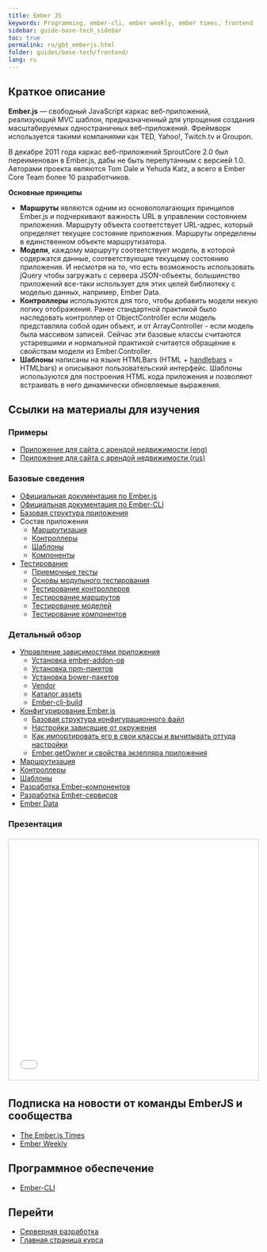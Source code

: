 ```yaml
---
title: Ember JS
keywords: Programming, ember-cli, ember weekly, ember times, frontend
sidebar: guide-base-tech_sidebar
toc: true
permalink: ru/gbt_emberjs.html
folder: guides/base-tech/frontend/
lang: ru
---
```


## Краткое описание

**Ember.js** — свободный JavaScript каркас веб-приложений, реализующий MVC шаблон, предназначенный для упрощения создания масштабируемых одностраничных веб-приложений. Фреймворк используется такими компаниями как TED, Yahoo!, Twitch.tv и Groupon.

В декабре 2011 года каркас веб-приложений SproutCore 2.0 был переименован в Ember.js, дабы не быть перепутанным с версией 1.0. Авторами проекта являются Tom Dale и Yehuda Katz, а всего в Ember Core Team более 10 разработчиков.

**Основные принципы**
* **Маршруты** являются одним из основополагающих принципов Ember.js и подчеркивают важность URL в управлении состоянием приложения. Маршруту объекта соответствует URL-адрес, который определяет текущее состояние приложения. Маршруты определены в единственном объекте маршрутизатора.
* **Модели**, каждому маршруту соответствует модель, в которой содержатся данные, соответствующие текущему состоянию приложения. И несмотря на то, что есть возможность использовать jQuery чтобы загружать с сервера JSON-объекты, большинство приложений все-таки использует для этих целей библиотеку с моделью данных, например, Ember Data.
* **Контроллеры** используются для того, чтобы добавить модели некую логику отображения. Ранее стандартной практикой было наследовать контроллер от ObjectController если модель представляла собой один объект, и от ArrayController - если модель была массивом записей. Сейчас эти базовые классы считаются устаревшими и нормальной практикой считается обращение к свойствам модели из Ember.Controller.
* **Шаблоны** написаны на языке HTMLBars (HTML + [handlebars](http://handlebarsjs.com/) = HTMLbars) и описывают пользовательский интерфейс. Шаблоны используются для построения HTML кода приложения и позволяют встраивать в него динамически обновляемые выражения.

##  Ссылки на материалы для изучения

### Примеры

* [Приложение для сайта с арендой недвижимости (eng)](https://guides.emberjs.com/v2.16.0/tutorial/ember-cli/)
* [Приложение для сайта с арендой недвижимости (rus)](http://emjs.ru/v2/tutorial/ember-cli/)

### Базовые сведения

* [Официальная документация по Ember.js](https://guides.emberjs.com/v2.16.0/)
* [Официальная документация по Ember-CLI](https://ember-cli.com/user-guide/)
* [Базовая структура приложения](http://emjs.ru/v2/getting-started/core-concepts/)
* Состав приложения
    * [Маршрутизация](http://emjs.ru/v2/routing/)
    * [Контроллеры](http://emjs.ru/v2/controllers/)
    * [Шаблоны](http://emjs.ru/v2/templates/handlebars-basics/)
    * [Компоненты](http://emjs.ru/v2/components/defining-a-component/)
* [Тестирование](http://emjs.ru/v2/testing/)
    * [Приемочные тесты](http://emjs.ru/v2/testing/acceptance/#)
    * [Основы модульного тестирования](http://emjs.ru/v2/testing/unit-testing-basics/)
    * [Тестирование контроллеров](http://emjs.ru/v2/testing/testing-controllers/)
    * [Тестирование маршрутов](http://emjs.ru/v2/testing/testing-routes/)
    * [Тестирование моделей](http://emjs.ru/v2/testing/testing-models/)
    * [Тестирование компонентов](http://emjs.ru/v2/testing/testing-components/)

### Детальный обзор

* [Управление зависимостями приложения](http://emjs.ru/v2/addons-and-dependencies/managing-dependencies/)
    * [Установка ember-addon-ов](gbt_embaddon.html)
    * [Установка npm-пакетов](gbt_embnpm.html)
    * [Установка bower-пакетов](gbt_embbower.html)
    * [Vendor](gbt_embvendor.html)
    * [Каталог assets](gbt_embassets.html)
    * [Ember-cli-build](gbt_embclibuild.html)
* [Конфигурирование Ember.js](http://emjs.ru/v2/configuring-ember/configuring-your-app/)
    * [Базовая структура конфигурационного файл](gbt_embbaseconf.html)
    * [Настройки зависящие от окружения](gbt_embsetting.html)
    * [Как импортировать его в свои классы  и вычитывать оттуда настройки](gbt_embiosetting.html)
    * [Ember.getOwner и свойства экзепляра приложения](gbt_embgetowner.html)
* [Маршрутизация](gbt_embrout.html)
* [Контроллеры](gbt_embcontr.html)
* [Шаблоны](gbt_embtemp.html)
* [Разработка Ember-компонентов](gbt_devcomp.html)
* [Разработка Ember-сервисов](gbt_devservic.html)
* [Ember Data](gbt_emddata.html)

### Презентация

<div class="thumb-wrap" style="margin-top: 20px; margin-bottom: 20px">
    <iframe src="//www.slideshare.net/slideshow/embed_code/key/5snk9pZdXKzcES?startSlide=23" width="595" height="485" frameborder="0" marginwidth="0" marginheight="0" scrolling="no" style="border:1px solid #CCC; border-width:1px; margin-bottom:5px; max-width: 100%;" allowfullscreen> </iframe>
</div>

## Подписка на новости от команды EmberJS и сообщества

* [The Ember.js Times](https://the-emberjs-times.ongoodbits.com/)
* [Ember Weekly](http://www.emberweekly.com/)

## Программное обеспечение

* [Ember-CLI](https://guides.emberjs.com/v2.16.0/getting-started/quick-start/)

## Перейти

* [Серверная разработка](gbt_backend.html)
* [Главная страница курса](gbt_landing-page.html)
